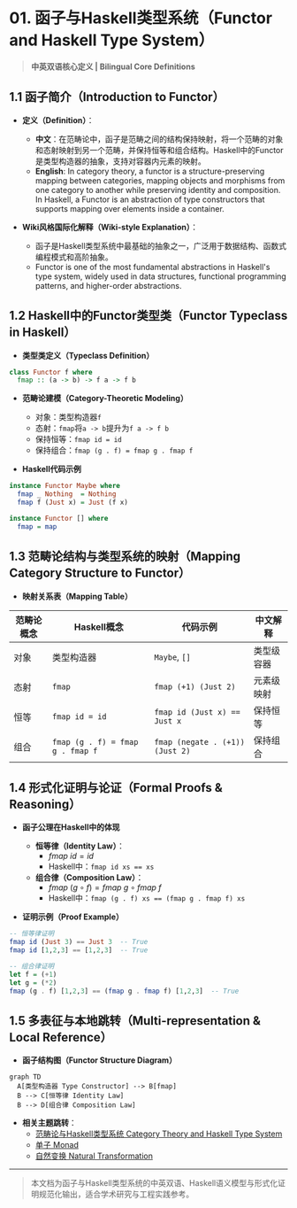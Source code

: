# 01. 函子与Haskell类型系统（Functor and Haskell Type System）

> **中英双语核心定义 | Bilingual Core Definitions**

## 1.1 函子简介（Introduction to Functor）

- **定义（Definition）**：
  - **中文**：在范畴论中，函子是范畴之间的结构保持映射，将一个范畴的对象和态射映射到另一个范畴，并保持恒等和组合结构。Haskell中的Functor是类型构造器的抽象，支持对容器内元素的映射。
  - **English**: In category theory, a functor is a structure-preserving mapping between categories, mapping objects and morphisms from one category to another while preserving identity and composition. In Haskell, a Functor is an abstraction of type constructors that supports mapping over elements inside a container.

- **Wiki风格国际化解释（Wiki-style Explanation）**：
  - 函子是Haskell类型系统中最基础的抽象之一，广泛用于数据结构、函数式编程模式和高阶抽象。
  - Functor is one of the most fundamental abstractions in Haskell's type system, widely used in data structures, functional programming patterns, and higher-order abstractions.

## 1.2 Haskell中的Functor类型类（Functor Typeclass in Haskell）

- **类型类定义（Typeclass Definition）**

```haskell
class Functor f where
  fmap :: (a -> b) -> f a -> f b
```

- **范畴论建模（Category-Theoretic Modeling）**
  - 对象：类型构造器`f`
  - 态射：`fmap`将`a -> b`提升为`f a -> f b`
  - 保持恒等：`fmap id = id`
  - 保持组合：`fmap (g . f) = fmap g . fmap f`

- **Haskell代码示例**

```haskell
instance Functor Maybe where
  fmap _ Nothing  = Nothing
  fmap f (Just x) = Just (f x)

instance Functor [] where
  fmap = map
```

## 1.3 范畴论结构与类型系统的映射（Mapping Category Structure to Functor）

- **映射关系表（Mapping Table）**

| 范畴论概念 | Haskell概念 | 代码示例 | 中文解释 |
|---------|-------------|----------|----------|
| 对象    | 类型构造器  | `Maybe`, `[]` | 类型级容器 |
| 态射    | `fmap`      | `fmap (+1) (Just 2)` | 元素级映射 |
| 恒等    | `fmap id = id` | `fmap id (Just x) == Just x` | 保持恒等 |
| 组合    | `fmap (g . f) = fmap g . fmap f` | `fmap (negate . (+1)) (Just 2)` | 保持组合 |

## 1.4 形式化证明与论证（Formal Proofs & Reasoning）

- **函子公理在Haskell中的体现**
  - **恒等律（Identity Law）**：
    - $fmap\ id = id$
    - Haskell中：`fmap id xs == xs`
  - **组合律（Composition Law）**：
    - $fmap\ (g \circ f) = fmap\ g \circ fmap\ f$
    - Haskell中：`fmap (g . f) xs == (fmap g . fmap f) xs`

- **证明示例（Proof Example）**

```haskell
-- 恒等律证明
fmap id (Just 3) == Just 3  -- True
fmap id [1,2,3] == [1,2,3]  -- True

-- 组合律证明
let f = (+1)
let g = (*2)
fmap (g . f) [1,2,3] == (fmap g . fmap f) [1,2,3]  -- True
```

## 1.5 多表征与本地跳转（Multi-representation & Local Reference）

- **函子结构图（Functor Structure Diagram）**

```mermaid
graph TD
  A[类型构造器 Type Constructor] --> B[fmap]
  B --> C[恒等律 Identity Law]
  B --> D[组合律 Composition Law]
```

- **相关主题跳转**：
  - [范畴论与Haskell类型系统 Category Theory and Haskell Type System](../01-Category-Theory-and-Haskell-Type-System.md)
  - [单子 Monad](../03-Monad/01-Monad-and-Haskell.md)
  - [自然变换 Natural Transformation](../04-Natural-Transformation/01-Natural-Transformation-and-Haskell.md)

---

> 本文档为函子与Haskell类型系统的中英双语、Haskell语义模型与形式化证明规范化输出，适合学术研究与工程实践参考。
